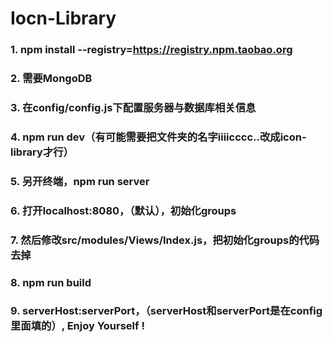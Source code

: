 # Iocn-Library

### 1. npm install --registry=https://registry.npm.taobao.org

### 2. 需要MongoDB

### 3. 在config/config.js下配置服务器与数据库相关信息

### 4. npm run dev（有可能需要把文件夹的名字iiiicccc..改成icon-library才行）

### 5. 另开终端，npm run server

### 6. 打开localhost:8080，（默认），初始化groups

### 7. 然后修改src/modules/Views/Index.js，把初始化groups的代码去掉

### 8. npm run build

### 9. serverHost:serverPort，（serverHost和serverPort是在config里面填的）, Enjoy Yourself !